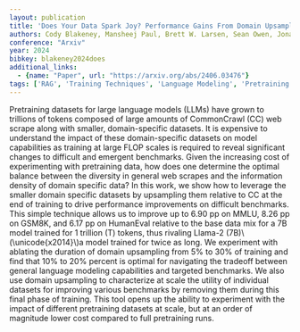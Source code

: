 ```yaml
---
layout: publication
title: 'Does Your Data Spark Joy? Performance Gains From Domain Upsampling At The End Of Training'
authors: Cody Blakeney, Mansheej Paul, Brett W. Larsen, Sean Owen, Jonathan Frankle
conference: "Arxiv"
year: 2024
bibkey: blakeney2024does
additional_links:
  - {name: "Paper", url: "https://arxiv.org/abs/2406.03476"}
tags: ['RAG', 'Training Techniques', 'Language Modeling', 'Pretraining Methods']
---
```

Pretraining datasets for large language models (LLMs) have grown to trillions
of tokens composed of large amounts of CommonCrawl (CC) web scrape along with
smaller, domain-specific datasets. It is expensive to understand the impact of
these domain-specific datasets on model capabilities as training at large FLOP
scales is required to reveal significant changes to difficult and emergent
benchmarks. Given the increasing cost of experimenting with pretraining data,
how does one determine the optimal balance between the diversity in general web
scrapes and the information density of domain specific data? In this work, we
show how to leverage the smaller domain specific datasets by upsampling them
relative to CC at the end of training to drive performance improvements on
difficult benchmarks. This simple technique allows us to improve up to 6.90 pp
on MMLU, 8.26 pp on GSM8K, and 6.17 pp on HumanEval relative to the base data
mix for a 7B model trained for 1 trillion (T) tokens, thus rivaling Llama-2
(7B)\\(\unicode\{x2014\}\\)a model trained for twice as long. We experiment with
ablating the duration of domain upsampling from 5% to 30% of training and find
that 10% to 20% percent is optimal for navigating the tradeoff between general
language modeling capabilities and targeted benchmarks. We also use domain
upsampling to characterize at scale the utility of individual datasets for
improving various benchmarks by removing them during this final phase of
training. This tool opens up the ability to experiment with the impact of
different pretraining datasets at scale, but at an order of magnitude lower
cost compared to full pretraining runs.
